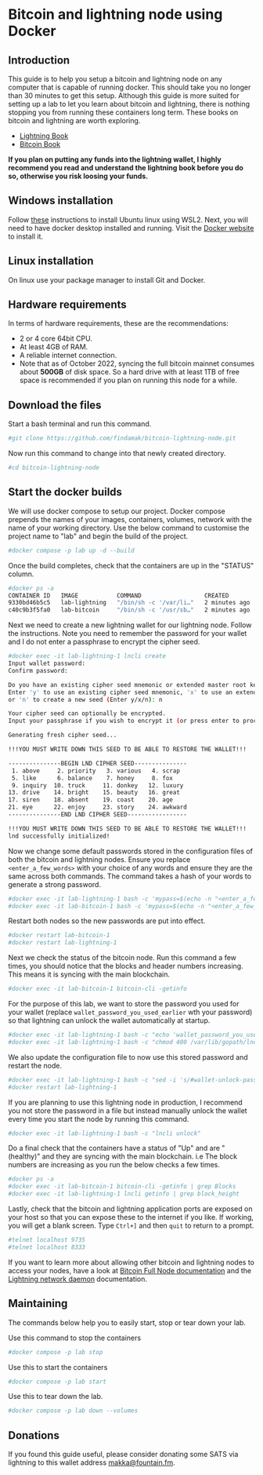 # Bitcoin and lightning node using Docker 

## Introduction
This guide is to help you setup a bitcoin and lightning node on any computer that is capable of running docker. This should take you no longer than 30 minutes to get this setup. Although this guide is more suited for setting up a lab to let you learn about bitcoin and lightning, there is nothing stopping you from running these containers long term. These books on bitcoin and lightning are  worth exploring. 
* [Lightning Book](https://github.com/lnbook/lnbook)
* [Bitcoin Book](https://github.com/bitcoinbook/bitcoinbook)

**If you plan on putting any funds into the lightning wallet, I highly recommend you read and understand the lightning book before you do so, otherwise you risk loosing your funds.**

## Windows installation
Follow [these](https://www.howtogeek.com/249966/how-to-install-and-use-the-linux-bash-shell-on-windows-10/) instructions to install Ubuntu linux using WSL2. Next, you will need to have docker desktop installed and running. Visit the [Docker website](https://docs.docker.com/desktop/windows/wsl/) to install it.

## Linux installation
On linux use your package manager to install Git and Docker.

## Hardware requirements
In terms of hardware requirements, these are the recommendations:
* 2 or 4 core 64bit CPU.
* At least 4GB of RAM.
* A reliable internet connection.
* Note that as of October 2022, syncing the full bitcoin mainnet consumes about **500GB** of disk space. So a hard drive with at least 1TB of free space is recommended if you plan on running this node for a while.


## Download the files
Start a bash terminal and run this command.
```sh
#git clone https://github.com/findamak/bitcoin-lightning-node.git
```
Now run this command to change into that newly created directory.
```sh
#cd bitcoin-lightning-node
```

## Start the docker builds
We will use docker compose to setup our project. Docker compose prepends the names of your images, containers, volumes, network with the name of your working directory. Use the below command to customise the project name to "lab" and begin the build of the project.

```sh
#docker compose -p lab up -d --build
```

Once the build completes, check that the containers are up in the "STATUS" column.
```sh
#docker ps -a
CONTAINER ID   IMAGE           COMMAND                  CREATED         STATUS                     PORTS                    NAMES
9330bd46b5c5   lab-lightning   "/bin/sh -c '/var/li…"   2 minutes ago   Up 2 minutes (unhealthy)   0.0.0.0:9735->9735/tcp   lab-lightning-1
c40c9b3f5fa0   lab-bitcoin     "/bin/sh -c '/usr/sb…"   2 minutes ago   Up 2 minutes (healthy)     0.0.0.0:8333->8333/tcp   lab-bitcoin-1
```

Next we need to create a new lightning wallet for our lightning node. Follow the instructions. Note you need to remember the password for your wallet and I do not enter a passphrase to encrypt the cipher seed.
```sh
#docker exec -it lab-lightning-1 lncli create
Input wallet password:
Confirm password:

Do you have an existing cipher seed mnemonic or extended master root key you want to use?
Enter 'y' to use an existing cipher seed mnemonic, 'x' to use an extended master root key
or 'n' to create a new seed (Enter y/x/n): n

Your cipher seed can optionally be encrypted.
Input your passphrase if you wish to encrypt it (or press enter to proceed without a cipher seed passphrase):

Generating fresh cipher seed...

!!!YOU MUST WRITE DOWN THIS SEED TO BE ABLE TO RESTORE THE WALLET!!!

---------------BEGIN LND CIPHER SEED---------------
 1. above     2. priority   3. various   4. scrap
 5. like      6. balance    7. honey     8. fox
 9. inquiry  10. truck     11. donkey   12. luxury
13. drive    14. bright    15. beauty   16. great
17. siren    18. absent    19. coast    20. age
21. eye      22. enjoy     23. story    24. awkward
---------------END LND CIPHER SEED-----------------

!!!YOU MUST WRITE DOWN THIS SEED TO BE ABLE TO RESTORE THE WALLET!!!
lnd successfully initialized!
```

Now we change some default passwords stored in the configuration files of both the bitcoin and lightning nodes. Ensure you replace `<enter_a_few_words>` with your choice of any words and ensure they are the same across both commands. The command takes a hash of your words to generate a strong password.
```sh
#docker exec -it lab-lightning-1 bash -c 'mypass=$(echo -n "<enter_a_few_words>" | sha256sum | sed "s/\s.*$//") ; sed -i "s/change_me_please/${mypass}/" /var/lib/gopath/lnd.conf'
#docker exec -it lab-bitcoin-1 bash -c 'mypass=$(echo -n "<enter_a_few_words>" | sha256sum | sed "s/\s.*$//") ; sed -i "s/change_me_please/${mypass}/" /root/.bitcoin/bitcoin.conf ; sed -i "s/change_me_please/${mypass}/" /etc/bitcoin/bitcoin.conf'
```
Restart both nodes so the new passwords are put into effect.
```sh
#docker restart lab-bitcoin-1
#docker restart lab-lightning-1
```

Next we check the status of the bitcoin node. Run this command a few times, you should notice that the blocks and header numbers increasing. This means it is syncing with the main blockchain.
```sh
#docker exec -it lab-bitcoin-1 bitcoin-cli -getinfo
```

For the purpose of this lab, we want to store the password you used for your wallet (replace `wallet_password_you_used_earlier` wth your password) so that lightning can unlock the wallet automatically at startup.   
```sh
#docker exec -it lab-lightning-1 bash -c "echo 'wallet_password_you_used_earlier' > /var/lib/gopath/lndwallet.txt"
#docker exec -it lab-lightning-1 bash -c "chmod 400 /var/lib/gopath/lndwallet.txt"
```
We also update the configuration file to now use this stored password and restart the node.
```sh
#docker exec -it lab-lightning-1 bash -c "sed -i 's/#wallet-unlock-password-file=/wallet-unlock-password-file=/' /var/lib/gopath/lnd.conf"
#docker restart lab-lightning-1
```
If you are planning to use this lightning node in production, I recommend you not store the password in a file but instead manually unlock the wallet every time you start the node by running this command.
```sh
#docker exec -it lab-lightning-1 bash -c "lncli unlock"
```

Do a final check that the containers have a status of "Up" and are "(healthy)" and they are syncing with the main blockchain. i.e The block numbers are increasing as you run the below checks a few times.
```sh
#docker ps -a
#docker exec -it lab-bitcoin-1 bitcoin-cli -getinfo | grep Blocks
#docker exec -it lab-lightning-1 lncli getinfo | grep block_height
```

Lastly, check that the bitcoin and lightning application ports are exposed on your host so that you can expose these to the internet if you like. If working, you will get a blank screen. Type `Ctrl+]` and then `quit` to return to a prompt.
```sh
#telnet localhost 9735
#telnet localhost 8333
```
If you want to learn more about allowing other bitcoin and lightning nodes to access your nodes, have a look at [Bitcoin Full Node documentation](https://bitcoin.org/en/full-node#network-configuration) and the [Lightning network daemon](https://docs.lightning.engineering/lightning-network-tools/lnd) documentation. 

## Maintaining

The commands below help you to easily start, stop or tear down your lab. 

Use this command to stop the containers
```sh
#docker compose -p lab stop
```

Use this to start the containers
```sh
#docker compose -p lab start
```

Use this to tear down the lab.
```sh
#docker compose -p lab down --volumes
```

## Donations

If you found this guide useful, please consider donating some SATS via lightning to this wallet address makka@fountain.fm.
